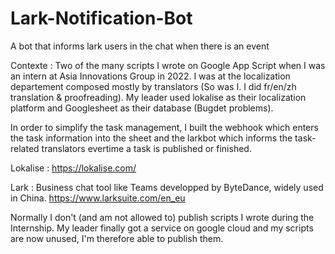 # Lark-Notification-Bot
A bot that informs lark users in the chat when there is an event

Contexte : Two of the many scripts I wrote on Google App Script when I was an intern at Asia Innovations Group in 2022. I was at the localization departement composed mostly by translators (So was I. I did fr/en/zh translation & proofreading). My leader used lokalise as their localization platform and Googlesheet as their database (Bugdet problems). 

In order to simplify the task management, I built the webhook which enters the task information into the sheet and the larkbot which informs the task-related translators evertime a task is published or finished.

Lokalise : https://lokalise.com/

Lark : Business chat tool like Teams developped by ByteDance, widely used in China. 
https://www.larksuite.com/en_eu


Normally I don't (and am not allowed to) publish scripts I wrote during the Internship. My leader finally got a service on google cloud and my scripts are now unused, I'm therefore able to publish them.

